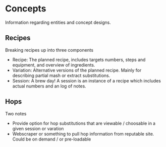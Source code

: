 # Concepts

Information regarding entities and concept designs.

## Recipes

Breaking recipes up into three components

- Recipe: The planned recipe, includes targets numbers, steps and equipment, and overview of ingredients.
- Variation: Alternative versions of the planned recipe. Mainly for describing partial mash or extract substitutions.
- Session: A brew day! A session is an instance of a recipe which includes actual numbers and an log of notes.

## Hops

Two notes

- Provide option for hop substitutions that are viewable / choosable in a given session or varation
- Webscraper or something to pull hop information from reputable site. Could be on demand / or pre-loadable